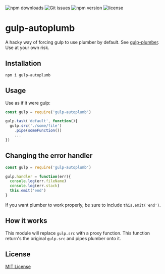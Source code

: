 ![npm downloads](https://img.shields.io/npm/dt/gulp-autoplumb.svg?style=flat-square)
![Git issues](https://img.shields.io/github/issues/marcel-robitaille/gulp-autoplumb.svg?style=flat-square)
![npm version](https://img.shields.io/npm/v/gulp-autoplumb.svg?style=flat-square)
![license](https://img.shields.io/npm/l/express.svg?style=flat-square)

# gulp-autoplumb
A hacky way of forcing gulp to use plumber by default. See [gulp-plumber](https://github.com/floatdrop/gulp-plumber). Use at your own risk.

## Installation
```
npm i gulp-autoplumb
```

## Usage
Use as if it were gulp:
```js
const gulp = require('gulp-autoplumb')

gulp.task('default', function(){
  gulp.src('./some/file')
    .pipe(someFunction())
    ...
})
```

## Changing the error handler
```js
const gulp = require('gulp-autoplumb')

gulp.handler = function(err){
  console.log(err.fileName)
  console.log(err.stack)
  this.emit('end')
}
```
If you want plumber to work properly, be sure to include `this.emit('end')`.

## How it works
This module will replace `gulp.src` with a proxy function. This function return's the original `gulp.src` and pipes plumber onto it.

## License

[MIT License](http://en.wikipedia.org/wiki/MIT_License)
